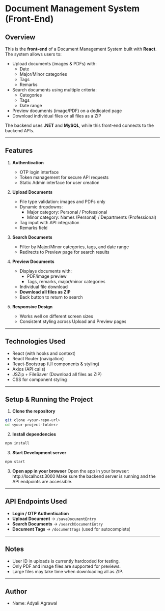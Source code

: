 # Document Management System (Front-End)

## Overview

This is the **front-end** of a Document Management System built with **React**. The system allows users to:

- Upload documents (images & PDFs) with:
  - Date
  - Major/Minor categories
  - Tags
  - Remarks  
- Search documents using multiple criteria:
  - Categories
  - Tags
  - Date range  
- Preview documents (image/PDF) on a dedicated page  
- Download individual files or all files as a ZIP  

The backend uses **.NET** and **MySQL**, while this front-end connects to the backend APIs.

---

## Features

1. **Authentication**
   - OTP login interface
   - Token management for secure API requests
   - Static Admin interface for user creation  

2. **Upload Documents**
   - File type validation: images and PDFs only
   - Dynamic dropdowns:
     - Major category: Personal / Professional
     - Minor category: Names (Personal) / Departments (Professional)
   - Tag input with API integration
   - Remarks field  

3. **Search Documents**
   - Filter by Major/Minor categories, tags, and date range
   - Redirects to Preview page for search results  

4. **Preview Documents**
   - Displays documents with:
     - PDF/image preview
     - Tags, remarks, major/minor categories
   - Individual file download
   - **Download all files as ZIP**
   - Back button to return to search  

5. **Responsive Design**
   - Works well on different screen sizes
   - Consistent styling across Upload and Preview pages  

---

## Technologies Used

- React (with hooks and context)
- React Router (navigation)
- React-Bootstrap (UI components & styling)
- Axios (API calls)
- JSZip + FileSaver (Download all files as ZIP)
- CSS for component styling  

---

## Setup & Running the Project

1. **Clone the repository**

```bash
git clone <your-repo-url>
cd <your-project-folder>
```
2. **Install dependencies**
```bash
npm install
```
3. **Start Development server**
```bash
npm start
```
3. **Open app in your browser**
Open the app in your browser: http://localhost:3000
Make sure the backend server is running and the API endpoints are accessible.

---

## API Endpoints Used

- **Login / OTP Authentication**
- **Upload Document** → `/saveDocumentEntry`
- **Search Documents** → `/searchDocumentEntry`
- **Document Tags** → `/documentTags` (used for autocomplete)

---

## Notes

- User ID in uploads is currently hardcoded for testing.
- Only PDF and image files are supported for previews.
- Large files may take time when downloading all as ZIP.

---

## Author

- Name: Adyali Agrawal
